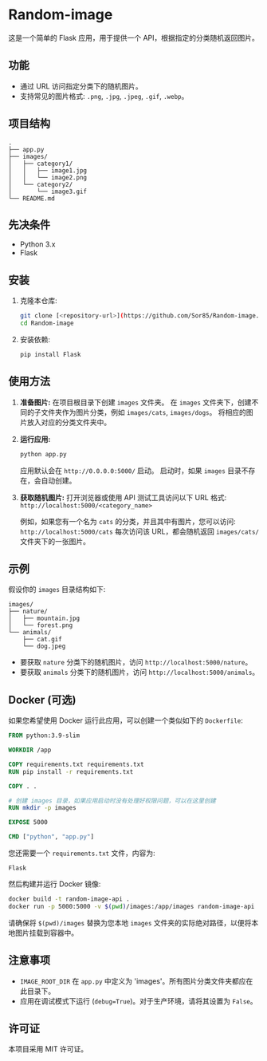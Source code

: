 # Random-image

这是一个简单的 Flask 应用，用于提供一个 API，根据指定的分类随机返回图片。

## 功能

-   通过 URL 访问指定分类下的随机图片。
-   支持常见的图片格式: `.png`, `.jpg`, `.jpeg`, `.gif`, `.webp`。

## 项目结构

```
.
├── app.py
├── images/
│   ├── category1/
│   │   ├── image1.jpg
│   │   └── image2.png
│   └── category2/
│       └── image3.gif
└── README.md
```

## 先决条件

-   Python 3.x
-   Flask

## 安装

1.  克隆本仓库:
    ```bash
    git clone [<repository-url>](https://github.com/Sor85/Random-image.git)
    cd Random-image
    ```
2.  安装依赖:
    ```bash
    pip install Flask
    ```

## 使用方法

1.  **准备图片:**
    在项目根目录下创建 `images` 文件夹。
    在 `images` 文件夹下，创建不同的子文件夹作为图片分类，例如 `images/cats`, `images/dogs`。
    将相应的图片放入对应的分类文件夹中。

2.  **运行应用:**
    ```bash
    python app.py
    ```
    应用默认会在 `http://0.0.0.0:5000/` 启动。
    启动时，如果 `images` 目录不存在，会自动创建。

3.  **获取随机图片:**
    打开浏览器或使用 API 测试工具访问以下 URL 格式:
    `http://localhost:5000/<category_name>`

    例如，如果您有一个名为 `cats` 的分类，并且其中有图片，您可以访问:
    `http://localhost:5000/cats`
    每次访问该 URL，都会随机返回 `images/cats/` 文件夹下的一张图片。

## 示例

假设你的 `images` 目录结构如下:

```
images/
├── nature/
│   ├── mountain.jpg
│   └── forest.png
└── animals/
    ├── cat.gif
    └── dog.jpeg
```

-   要获取 `nature` 分类下的随机图片，访问 `http://localhost:5000/nature`。
-   要获取 `animals` 分类下的随机图片，访问 `http://localhost:5000/animals`。

## Docker (可选)

如果您希望使用 Docker 运行此应用，可以创建一个类似如下的 `Dockerfile`:

```dockerfile
FROM python:3.9-slim

WORKDIR /app

COPY requirements.txt requirements.txt
RUN pip install -r requirements.txt

COPY . .

# 创建 images 目录，如果应用启动时没有处理好权限问题，可以在这里创建
RUN mkdir -p images

EXPOSE 5000

CMD ["python", "app.py"]
```

您还需要一个 `requirements.txt` 文件，内容为:
```
Flask
```

然后构建并运行 Docker 镜像:
```bash
docker build -t random-image-api .
docker run -p 5000:5000 -v $(pwd)/images:/app/images random-image-api
```
请确保将 `$(pwd)/images` 替换为您本地 `images` 文件夹的实际绝对路径，以便将本地图片挂载到容器中。

## 注意事项

-   `IMAGE_ROOT_DIR` 在 `app.py` 中定义为 'images'。所有图片分类文件夹都应在此目录下。
-   应用在调试模式下运行 (`debug=True`)。对于生产环境，请将其设置为 `False`。

## 许可证

本项目采用 MIT 许可证。 
